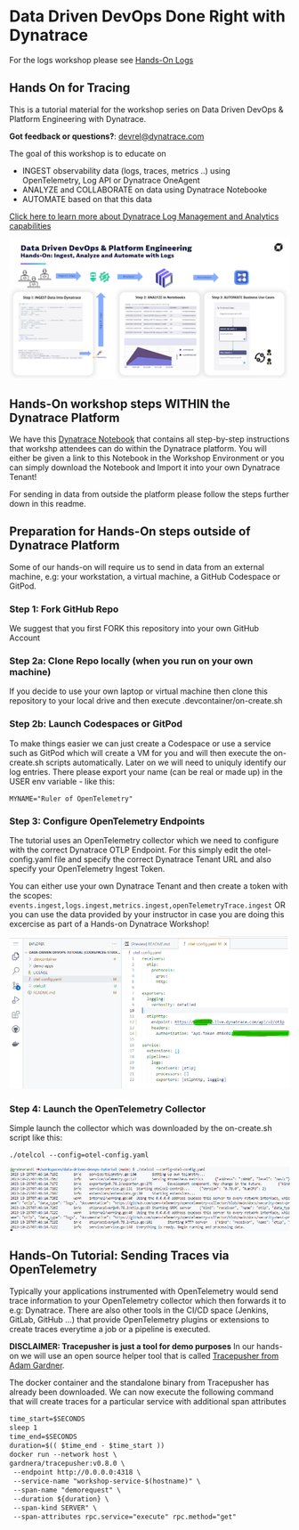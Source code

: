 # Data Driven DevOps Done Right with Dynatrace
For the logs workshop please see [Hands-On Logs](README.md)

## Hands On for Tracing
This is a tutorial material for the workshop series on Data Driven DevOps & Platform Engineering with Dynatrace.

**Got feedback or questions?**: [devrel@dynatrace.com](mailto:devrel@dynatrace.com?subject=DataDrivenDevOps%20Traces%20HandsOn)

The goal of this workshop is to educate on
- INGEST observability data (logs, traces, metrics ..) using OpenTelemetry, Log API or Dynatrace OneAgent
- ANALYZE and COLLABORATE on data using Dynatrace Notebooke
- AUTOMATE based on that this data

[Click here to learn more about Dynatrace Log Management and Analytics capabilities](https://www.dynatrace.com/support/help/observe-and-explore/logs/log-management-and-analytics)

![](./images/log-hands-on-overview.png)

## Hands-On workshop steps WITHIN the Dynatrace Platform

We have this [Dynatrace Notebook](./notebooks/Data%20Driven%20DevOps%20Hands%20On%20for%20Logs_%20Ingest,%20Analyze,%20Automate%20(grabnerandi).json) that contains all step-by-step instructions that workshp attendees can do within the Dynatrace platform. 
You will either be given a link to this Notebook in the Workshop Environment or you can simply download the Notebook and Import it into your own Dynatrace Tenant!

For sending in data from outside the platform please follow the steps further down in this readme.

## Preparation for Hands-On steps outside of Dynatrace Platform

Some of our hands-on will require us to send in data from an external machine, e.g: your workstation, a virtual machine, a GitHub Codespace or GitPod.

### Step 1: Fork GitHub Repo
We suggest that you first FORK this repository into your own GitHub Account

### Step 2a: Clone Repo locally (when you run on your own machine)
If you decide to use your own laptop or virtual machine then clone this repository to your local drive and then execute .devcontainer/on-create.sh

### Step 2b: Launch Codespaces or GitPod
To make things easier we can just create a Codespace or use a service such as GitPod which will create a VM for you and will then execute the on-create.sh scripts automatically.
Later on we will need to uniquly identify our log entries. There please export your name (can be real or made up) in the USER env variable - like this:
```
MYNAME="Ruler of OpenTelemetry"
```

### Step 3: Configure OpenTelemetry Endpoints
The tutorial uses an OpenTelemetry collector which we need to configure with the correct Dynatrace OTLP Endpoint.
For this simply edit the otel-config.yaml file and specify the correct Dynatrace Tenant URL and also specify your OpenTelemetry Ingest Token.

You can either use your own Dynatrace Tenant and then create a token with the scopes: `events.ingest,logs.ingest,metrics.ingest,openTelemetryTrace.ingest`
OR you can use the data provided by your instructor in case you are doing this excercise as part of a Hands-on Dynatrace Workshop!

![](./images/otel-config.png)

### Step 4: Launch the OpenTelemetry Collector

Simple launch the collector which was downloaded by the on-create.sh script like this:
```
./otelcol --config=otel-config.yaml
```

![](./images/otelcol-launched.png)

## Hands-On Tutorial: Sending Traces via OpenTelemetry

Typically your applications instrumented with OpenTelemetry would send trace information to your OpenTelemetry collector which then forwards it to e.g: Dynatrace.
There are also other tools in the CI/CD space (Jenkins, GitLab, GitHub ...) that provide OpenTelemetry plugins or extensions to create traces everytime a job or a pipeline is executed.

**DISCLAIMER: Tracepusher is just a tool for demo purposes**
In our hands-on we will use an open source helper tool that is called [Tracepusher from Adam Gardner](https://github.com/agardnerit/tracepusher). 

The docker container and the standalone binary from Tracepusher has already been downloaded. We can now execute the following command that will create traces for a particular service with additional span attributes

```
time_start=$SECONDS
sleep 1
time_end=$SECONDS
duration=$(( $time_end - $time_start ))
docker run --network host \
gardnera/tracepusher:v0.8.0 \
 --endpoint http://0.0.0.0:4318 \
 --service-name "workshop-service-$(hostname)" \
 --span-name "demorequest" \
 --duration ${duration} \
 --span-kind SERVER" \
 --span-attributes rpc.service="execute" rpc.method="get"
```
